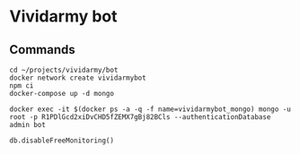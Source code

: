 # Vividarmy bot

## Commands

    cd ~/projects/vividarmy/bot
    docker network create vividarmybot
    npm ci
    docker-compose up -d mongo

    docker exec -it $(docker ps -a -q -f name=vividarmybot_mongo) mongo -u root -p R1PDlGcd2xiDvCHD5fZEMX7gBj82BCls --authenticationDatabase admin bot

    db.disableFreeMonitoring()
